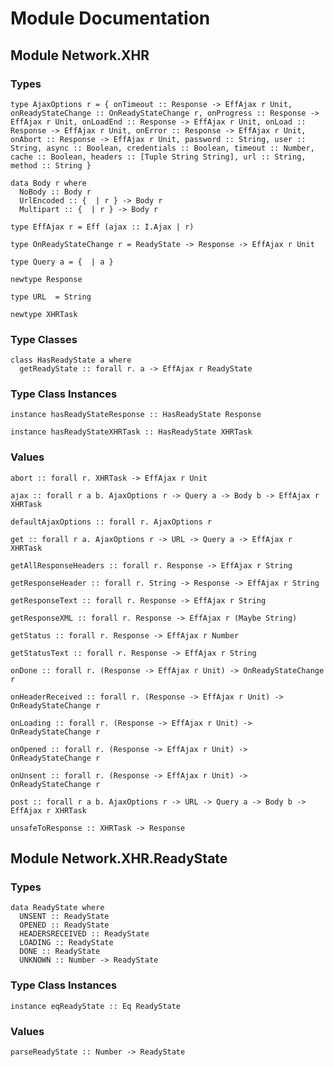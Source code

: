 # Module Documentation

## Module Network.XHR

### Types

    type AjaxOptions r = { onTimeout :: Response -> EffAjax r Unit, onReadyStateChange :: OnReadyStateChange r, onProgress :: Response -> EffAjax r Unit, onLoadEnd :: Response -> EffAjax r Unit, onLoad :: Response -> EffAjax r Unit, onError :: Response -> EffAjax r Unit, onAbort :: Response -> EffAjax r Unit, password :: String, user :: String, async :: Boolean, credentials :: Boolean, timeout :: Number, cache :: Boolean, headers :: [Tuple String String], url :: String, method :: String }

    data Body r where
      NoBody :: Body r
      UrlEncoded :: {  | r } -> Body r
      Multipart :: {  | r } -> Body r

    type EffAjax r = Eff (ajax :: I.Ajax | r)

    type OnReadyStateChange r = ReadyState -> Response -> EffAjax r Unit

    type Query a = {  | a }

    newtype Response

    type URL  = String

    newtype XHRTask


### Type Classes

    class HasReadyState a where
      getReadyState :: forall r. a -> EffAjax r ReadyState


### Type Class Instances

    instance hasReadyStateResponse :: HasReadyState Response

    instance hasReadyStateXHRTask :: HasReadyState XHRTask


### Values

    abort :: forall r. XHRTask -> EffAjax r Unit

    ajax :: forall r a b. AjaxOptions r -> Query a -> Body b -> EffAjax r XHRTask

    defaultAjaxOptions :: forall r. AjaxOptions r

    get :: forall r a. AjaxOptions r -> URL -> Query a -> EffAjax r XHRTask

    getAllResponseHeaders :: forall r. Response -> EffAjax r String

    getResponseHeader :: forall r. String -> Response -> EffAjax r String

    getResponseText :: forall r. Response -> EffAjax r String

    getResponseXML :: forall r. Response -> EffAjax r (Maybe String)

    getStatus :: forall r. Response -> EffAjax r Number

    getStatusText :: forall r. Response -> EffAjax r String

    onDone :: forall r. (Response -> EffAjax r Unit) -> OnReadyStateChange r

    onHeaderReceived :: forall r. (Response -> EffAjax r Unit) -> OnReadyStateChange r

    onLoading :: forall r. (Response -> EffAjax r Unit) -> OnReadyStateChange r

    onOpened :: forall r. (Response -> EffAjax r Unit) -> OnReadyStateChange r

    onUnsent :: forall r. (Response -> EffAjax r Unit) -> OnReadyStateChange r

    post :: forall r a b. AjaxOptions r -> URL -> Query a -> Body b -> EffAjax r XHRTask

    unsafeToResponse :: XHRTask -> Response


## Module Network.XHR.ReadyState

### Types

    data ReadyState where
      UNSENT :: ReadyState
      OPENED :: ReadyState
      HEADERSRECEIVED :: ReadyState
      LOADING :: ReadyState
      DONE :: ReadyState
      UNKNOWN :: Number -> ReadyState


### Type Class Instances

    instance eqReadyState :: Eq ReadyState


### Values

    parseReadyState :: Number -> ReadyState